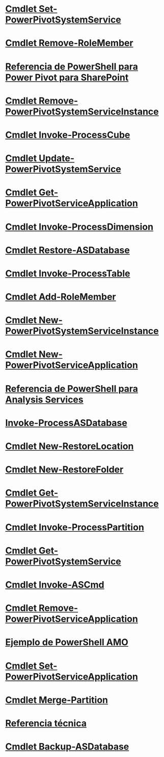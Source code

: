 # [Cmdlet Set-PowerPivotSystemService](set-powerpivotsystemservice-cmdlet.md)
# [Cmdlet Remove-RoleMember](remove-rolemember-cmdlet.md)
# [Referencia de PowerShell para Power Pivot para SharePoint](powershell-reference-for-power-pivot-for-sharepoint.md)
# [Cmdlet Remove-PowerPivotSystemServiceInstance](remove-powerpivotsystemserviceinstance-cmdlet.md)
# [Cmdlet Invoke-ProcessCube](invoke-processcube-cmdlet.md)
# [Cmdlet Update-PowerPivotSystemService](update-powerpivotsystemservice-cmdlet.md)
# [Cmdlet Get-PowerPivotServiceApplication](get-powerpivotserviceapplication-cmdlet.md)
# [Cmdlet Invoke-ProcessDimension](invoke-processdimension-cmdlet.md)
# [Cmdlet Restore-ASDatabase](restore-asdatabase-cmdlet.md)
# [Cmdlet Invoke-ProcessTable](invoke-processtable-cmdlet.md)
# [Cmdlet Add-RoleMember](add-rolemember-cmdlet.md)
# [Cmdlet New-PowerPivotSystemServiceInstance](new-powerpivotsystemserviceinstance-cmdlet.md)
# [Cmdlet New-PowerPivotServiceApplication](new-powerpivotserviceapplication-cmdlet.md)
# [Referencia de PowerShell para Analysis Services](analysis-services-powershell-reference.md)
# [Invoke-ProcessASDatabase](invoke-processasdatabase.md)
# [Cmdlet New-RestoreLocation](new-restorelocation-cmdlet.md)
# [Cmdlet New-RestoreFolder](new-restorefolder-cmdlet.md)
# [Cmdlet Get-PowerPivotSystemServiceInstance](get-powerpivotsystemserviceinstance-cmdlet.md)
# [Cmdlet Invoke-ProcessPartition](invoke-processpartition-cmdlet.md)
# [Cmdlet Get-PowerPivotSystemService](get-powerpivotsystemservice-cmdlet.md)
# [Cmdlet Invoke-ASCmd](invoke-ascmd-cmdlet.md)
# [Cmdlet Remove-PowerPivotServiceApplication](remove-powerpivotserviceapplication-cmdlet.md)
# [Ejemplo de PowerShell AMO](amo-powershell-example.md)
# [Cmdlet Set-PowerPivotServiceApplication](set-powerpivotserviceapplication-cmdlet.md)
# [Cmdlet Merge-Partition](merge-partition-cmdlet.md)
# [Referencia técnica](technical-reference-ssas.md)
# [Cmdlet Backup-ASDatabase](backup-asdatabase-cmdlet.md)
